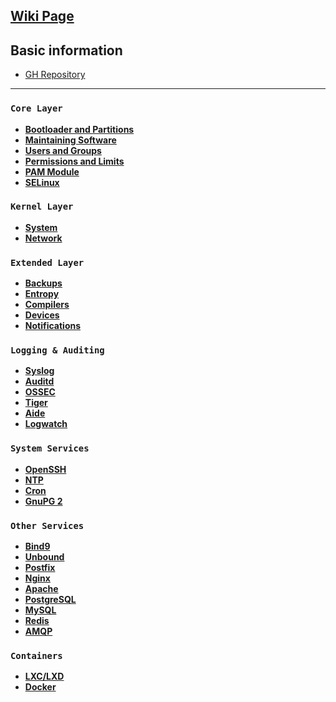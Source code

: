 ## **[Wiki Page](https://github.com/trimstray/the-practical-linux-hardening-guide/wiki)**

## Basic information

  * [GH Repository](https://github.com/trimstray/the-practical-linux-hardening-guide)

***

### `Core Layer`

- **[Bootloader and Partitions](https://github.com/trimstray/the-practical-linux-hardening-guide/wiki/Bootloader-and-Partitions)**
- **[Maintaining Software](#)**
- **[Users and Groups](#)**
- **[Permissions and Limits](#)**
- **[PAM Module](#)**
- **[SELinux](#)**

### `Kernel Layer`

- **[System](#)**
- **[Network](#)**

### `Extended Layer`

- **[Backups](#)**
- **[Entropy](#)**
- **[Compilers](#)**
- **[Devices](#)**
- **[Notifications](#)**

### `Logging & Auditing`

- **[Syslog](#)**
- **[Auditd](#)**
- **[OSSEC](#)**
- **[Tiger](#)**
- **[Aide](#)**
- **[Logwatch](#)**

### `System Services`

- **[OpenSSH](#)**
- **[NTP](#)**
- **[Cron](#)**
- **[GnuPG 2](#)**

### `Other Services`

- **[Bind9](#)**
- **[Unbound](#)**
- **[Postfix](#)**
- **[Nginx](#)**
- **[Apache](#)**
- **[PostgreSQL](#)**
- **[MySQL](#)**
- **[Redis](#)**
- **[AMQP](#)**

### `Containers`

- **[LXC/LXD](#)**
- **[Docker](#)**
